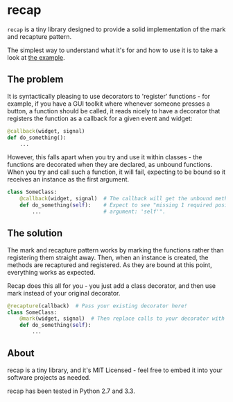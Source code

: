 recap
=====

`recap` is a tiny library designed to provide a solid implementation of the
mark and recapture pattern.

The simplest way to understand what it's for and how to use it is to take a
look at [the example](example.py).

The problem
-----------

It is syntactically pleasing to use decorators to 'register' functions - for
example, if you have a GUI toolkit where whenever someone presses a button, a
function should be called, it reads nicely to have a decorator that registers
the function as a callback for a given event and widget:

```python
@callback(widget, signal)
def do_something():
    ...
```

However, this falls apart when you try and use it within classes - the functions
are decorated when they are declared, as unbound functions. When you try and
call such a function, it will fail, expecting to be bound so it receives an
instance as the first argument.

```python
class SomeClass:
    @callback(widget, signal)  # The callback will get the unbound method!
    def do_something(self):    # Expect to see "missing 1 required positional
        ...                    # argument: 'self'".
```

The solution
------------

The mark and recapture pattern works by marking the functions rather than
registering them straight away. Then, when an instance is created, the methods
are recaptured and registered. As they are bound at this point, everything works
as expected.

Recap does this all for you - you just add a class decorator, and then use mark
instead of your original decorator.

```python
@recapture(callback)  # Pass your existing decorator here!
class SomeClass:
    @mark(widget, signal)  # Then replace calls to your decorator with `mark()`.
    def do_something(self):
        ...
```

About
-----

recap is a tiny library, and it's MIT Licensed - feel free to embed it into your
software projects as needed.

recap has been tested in Python 2.7 and 3.3.
